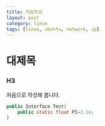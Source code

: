 ```yaml
---
title: 처음작성
layout: post
category: linux
tags: [linux, ubuntu, network, ip]
---
```

# 대제목
### H3

처음으로 작성해 봅니다.

```java
public Interface Test{
	public static float PI=3.14;
}
```